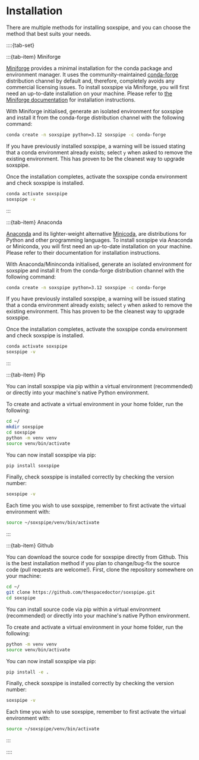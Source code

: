 # Installation

There are multiple methods for installing soxspipe, and you can choose the method that best suits your needs.

::::{tab-set}

:::{tab-item} Miniforge

[Miniforge](https://github.com/conda-forge/miniforge) provides a minimal installation for the conda package and environment manager. It uses the community-maintained [conda-forge](https://conda-forge.org) distribution channel by default and, therefore, completely avoids any commercial licensing issues. To install soxspipe via Miniforge, you will first need an up-to-date installation on your machine. Please refer to [the Miniforge documentation](https://github.com/conda-forge/miniforge) for installation instructions. 

With Miniforge initialised, generate an isolated environment for soxspipe and install it from the conda-forge distribution channel with the following command:

```bash
conda create -n soxspipe python=3.12 soxspipe -c conda-forge
```

If you have previously installed soxspipe, a warning will be issued stating that a conda environment already exists; select `y` when asked to remove the existing environment. This has proven to be the cleanest way to upgrade soxspipe.

Once the installation completes, activate the soxspipe conda environment and check soxspipe is installed.

```bash
conda activate soxspipe
soxspipe -v
```
:::


:::{tab-item} Anaconda

[Anaconda](https://docs.anaconda.com/anaconda/install/index.html) and its lighter-weight alternative [Minicoda](https://docs.conda.io/en/latest/miniconda.html), are distributions for Python and other programming languages. To install soxspipe via Anaconda or Miniconda, you will first need an up-to-date installation on your machine. Please refer to their documentation for installation instructions. 

With Anaconda/Mininconda initialised, generate an isolated environment for soxspipe and install it from the conda-forge distribution channel with the following command:

```bash
conda create -n soxspipe python=3.12 soxspipe -c conda-forge
```

If you have previously installed soxspipe, a warning will be issued stating that a conda environment already exists; select `y` when asked to remove the existing environment. This has proven to be the cleanest way to upgrade soxspipe.

Once the installation completes, activate the soxspipe conda environment and check soxspipe is installed.

```bash
conda activate soxspipe
soxspipe -v
```
:::

:::{tab-item} Pip

You can install soxspipe via pip within a virtual environment (recommended) or directly into your machine's native Python environment.

To create and activate a virtual environment in your home folder, run the following:

```bash
cd ~/
mkdir soxspipe
cd soxspipe
python -m venv venv
source venv/bin/activate
```

You can now install soxspipe via pip:

```bash
pip install soxspipe
```

Finally, check soxspipe is installed correctly by checking the version number:

```bash
soxspipe -v
```

Each time you wish to use soxspipe, remember to first activate the virtual environment with:

```bash
source ~/soxspipe/venv/bin/activate
```
:::


:::{tab-item} Github

You can download the source code for soxspipe directly from Github. This is the best installation method if you plan to change/bug-fix the source code (pull requests are welcome!). First, clone the repository somewhere on your machine:

```bash
cd ~/
git clone https://github.com/thespacedoctor/soxspipe.git
cd soxspipe
```

You can install source code via pip within a virtual environment (recommended) or directly into your machine's native Python environment.

To create and activate a virtual environment in your home folder, run the following:

```bash
python -m venv venv
source venv/bin/activate
```

You can now install soxspipe via pip:

```bash
pip install -e .
```

Finally, check soxspipe is installed correctly by checking the version number:

```bash
soxspipe -v
```

Each time you wish to use soxspipe, remember to first activate the virtual environment with:

```bash
source ~/soxspipe/venv/bin/activate
```
:::


::::
